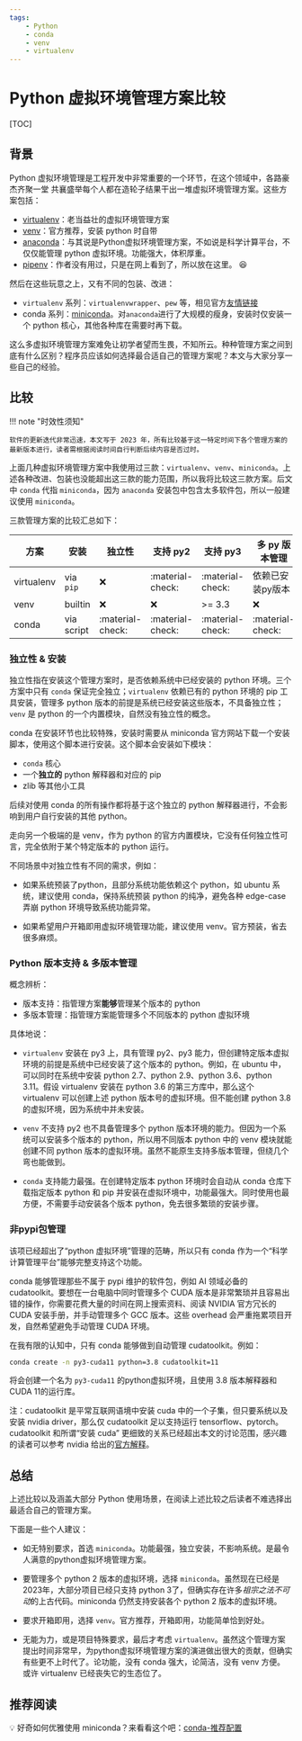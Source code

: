 ```yaml
---
tags:
    - Python
    - conda
    - venv
    - virtualenv
---
```


# Python 虚拟环境管理方案比较

[TOC]

## 背景

Python 虚拟环境管理是工程开发中非常重要的一个环节，在这个领域中，各路豪杰齐聚一堂
共襄盛举每个人都在造轮子结果干出一堆虚拟环境管理方案。这些方案包括：

* [virtualenv](https://virtualenv.pypa.io/en/latest/index.html)：老当益壮的虚拟环境管理方案
* [venv](https://docs.python.org/3/library/venv.html)：官方推荐，安装 python 时自带
* [anaconda](https://www.anaconda.com/)：与其说是Python虚拟环境管理方案，不如说是科学计算平台，不仅仅能管理 python 虚拟环境。功能强大，体积厚重。
* [pipenv](https://pipenv.pypa.io/en/latest/)：作者没有用过，只是在网上看到了，所以放在这里。 :laughing:

然后在这些玩意之上，又有不同的包装、改进：

* `virtualenv` 系列：`virtualenvwrapper`、`pew` 等，相见官方[友情链接](https://virtualenv.pypa.io/en/latest/index.html#useful-links)
* conda 系列：[miniconda](https://docs.conda.io/en/latest/miniconda.html)。对`anaconda`进行了大规模的瘦身，安装时仅安装一个 python 核心，其他各种库在需要时再下载。

这么多虚拟环境管理方案难免让初学者望而生畏，不知所云。种种管理方案之间到底有什么区别？程序员应该如何选择最合适自己的管理方案呢？本文与大家分享一些自己的经验。

## 比较

!!! note "时效性须知"

    软件的更新迭代非常迅速，本文写于 2023 年，所有比较基于这一特定时间下各个管理方案的最新版本进行，读者需根据阅读时间自行判断后续内容是否过时。

上面几种虚拟环境管理方案中我使用过三款：`virtualenv`、`venv`、`miniconda`。上述各种改进、包装也没能超出这三款的能力范围，所以我将比较这三款方案。后文中 `conda` 代指 `miniconda`，因为 `anaconda` 安装包中包含太多软件包，所以一般建议使用 `miniconda`。

三款管理方案的比较汇总如下：

| 方案        | 安装     | 独立性 | 支持 py2 | 支持 py3 | 多 py 版本管理 | 非pypi包管理 |
| ---        |  ---     | ---  |   -----  | ----    | ------------ | --------- |
| virtualenv | via `pip` | :x:  | :material-check: | :material-check: | 依赖已安装py版本 | :x:  |
| venv       | builtin  | :x:  | :x:      | >= 3.3 | :x: | :x: |
| conda      | via script | :material-check: | :material-check: | :material-check: | :material-check: | :material-check: |

### 独立性 & 安装

独立性指在安装这个管理方案时，是否依赖系统中已经安装的 python 环境。三个方案中只有 `conda` 保证完全独立；`virtualenv` 依赖已有的 python 环境的 pip 工具安装，管理多 python 版本的前提是系统已经安装这些版本，不具备独立性；`venv` 是 python 的一个内置模块，自然没有独立性的概念。

conda 在安装环节也比较特殊，安装时需要从 miniconda 官方网站下载一个安装脚本，使用这个脚本进行安装。这个脚本会安装如下模块：

* `conda` 核心
* 一个**独立的** python 解释器和对应的 pip
* zlib 等其他小工具

后续对使用 conda 的所有操作都将基于这个独立的 python 解释器进行，不会影响到用户自行安装的其他 python。

走向另一个极端的是 venv，作为 python 的官方内置模块，它没有任何独立性可言，完全依附于某个特定版本的 python 运行。

不同场景中对独立性有不同的需求，例如：

* 如果系统预装了python，且部分系统功能依赖这个 python，如 ubuntu 系统，建议使用 conda，保持系统预装 python 的纯净，避免各种 edge-case 弄崩 python 环境导致系统功能异常。

* 如果希望用户开箱即用虚拟环境管理功能，建议使用 venv。官方预装，省去很多麻烦。

### Python 版本支持 & 多版本管理

概念辨析：

* 版本支持：指管理方案**能够**管理某个版本的 python
* 多版本管理：指管理方案能管理多个不同版本的 python 虚拟环境

具体地说：

* `virtualenv` 安装在 py3 上，具有管理 py2、py3 能力，但创建特定版本虚拟环境的前提是系统中已经安装了这个版本的 python。例如，在 ubuntu 中，可以同时在系统中安装 python 2.7、python 2.9、python 3.6、python 3.11。假设 virtualenv 安装在 python 3.6 的第三方库中，那么这个 virtualenv 可以创建上述 python 版本号的虚拟环境。但不能创建 python 3.8 的虚拟环境，因为系统中并未安装。

* `venv` 不支持 py2 也不具备管理多个 python 版本环境的能力。但因为一个系统可以安装多个版本的 python，所以用不同版本 python 中的 venv 模块就能创建不同 python 版本的虚拟环境。虽然不能原生支持多版本管理，但绕几个弯也能做到。

* `conda` 支持能力最强。在创建特定版本 python 环境时会自动从 conda 仓库下载指定版本 python 和 pip 并安装在虚拟环境中，功能最强大。同时使用也最方便，不需要手动安装各个版本 python，免去很多繁琐的安装步骤。


### 非pypi包管理

该项已经超出了“python 虚拟环境”管理的范畴，所以只有 conda 作为一个“科学计算管理平台”能够完整支持这个功能。

conda 能够管理那些不属于 pypi 维护的软件包，例如 AI 领域必备的 cudatoolkit。要想在一台电脑中同时管理多个 CUDA 版本是非常繁琐并且容易出错的操作，你需要花费大量的时间在网上搜索资料、阅读 NVIDIA 官方冗长的 CUDA 安装手册，并手动管理多个 GCC 版本。这些 overhead 会严重拖累项目开发，自然希望避免手动管理 CUDA 环境。

在我有限的认知中，只有 conda 能够做到自动管理 cudatoolkit。例如：

``` bash
conda create -n py3-cuda11 python=3.8 cudatoolkit=11
```

将会创建一个名为 `py3-cuda11` 的python虚拟环境，且使用 3.8 版本解释器和CUDA 11的运行库。

注：cudatoolkit 是平常互联网语境中安装 cuda 中的一个子集，但只要系统以及安装 nvidia driver，那么仅 cudatoolkit 足以支持运行 tensorflow、pytorch。cudatoolkit 和所谓“安装 cuda” 更细致的关系已经超出本文的讨论范围，感兴趣的读者可以参考 nvidia 给出的[官方解释](https://docs.nvidia.com/cuda/cuda-installation-guide-linux/index.html)。



## 总结

上述比较以及涵盖大部分 Python 使用场景，在阅读上述比较之后读者不难选择出最适合自己的管理方案。

下面是一些个人建议：

* 如无特别要求，首选 `miniconda`。功能最强，独立安装，不影响系统。是最令人满意的python虚拟环境管理方案。

* 要管理多个 python 2 版本的虚拟环境，选择 `miniconda`。虽然现在已经是2023年，大部分项目已经只支持 python 3了，但确实存在许多*祖宗之法不可动*的上古代码。miniconda 仍然支持安装各个 python 2 版本的虚拟环境。

* 要求开箱即用，选择 `venv`。官方推荐，开箱即用，功能简单恰到好处。

* 无能为力，或是项目特殊要求，最后才考虑 `virtualenv`。虽然这个管理方案提出时间非常早，为python虚拟环境管理方案的演进做出很大的贡献，但确实有些更不上时代了。论功能，没有 conda 强大，论简洁，没有 venv 方便。或许 virtualenv 已经丧失它的生态位了。



## 推荐阅读

:bulb: 好奇如何优雅使用 miniconda？来看看这个吧：[conda-推荐配置](./conda-推荐配置.md)
